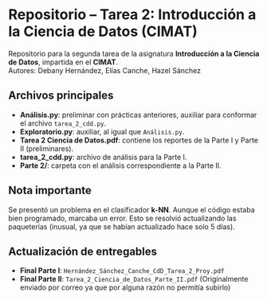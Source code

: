 # Repositorio – Tarea 2: Introducción a la Ciencia de Datos (CIMAT)

Repositorio para la segunda tarea de la asignatura **Introducción a la Ciencia de Datos**, impartida en el **CIMAT**.  
Autores: Debany Hernández, Elías Canche, Hazel Sánchez

## Archivos principales

- **Análisis.py**: preliminar con prácticas anteriores, auxiliar para conformar el archivo `tarea_2_cdd.py`.  
- **Exploratorio.py**: auxiliar, al igual que `Análisis.py`.  
- **Tarea 2 Ciencia de Datos.pdf**: contiene los reportes de la Parte I y Parte II (preliminares).  
- **tarea_2_cdd.py**: archivo de análisis para la Parte I.  
- **Parte 2/**: carpeta con el análisis correspondiente a la Parte II.  

## Nota importante

Se presentó un problema en el clasificador **k-NN**. Aunque el código estaba bien programado, marcaba un error. Esto se resolvió actualizando las paqueterías (inusual, ya que se habían actualizado hace solo 5 días).  

## Actualización de entregables

- **Final Parte I**: `Hernández_Sánchez_Canche_CdD_Tarea_2_Proy.pdf`  
- **Final Parte II**: `Tarea_2_Ciencia_de_Datos_Parte_II.pdf` (Originalmente enviado por correo ya que por alguna razón no permitía subirlo)
